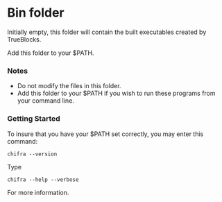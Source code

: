 # Bin folder

Initially empty, this folder will contain the built executables created by TrueBlocks.

Add this folder to your $PATH.

### Notes

- Do not modify the files in this folder.
- Add this folder to your $PATH if you wish to run these programs from your command line.

### Getting Started

To insure that you have your $PATH set correctly, you may enter this command:

```[shell]
chifra --version
```

Type

```[shell]
chifra --help --verbose
```

For more information.
